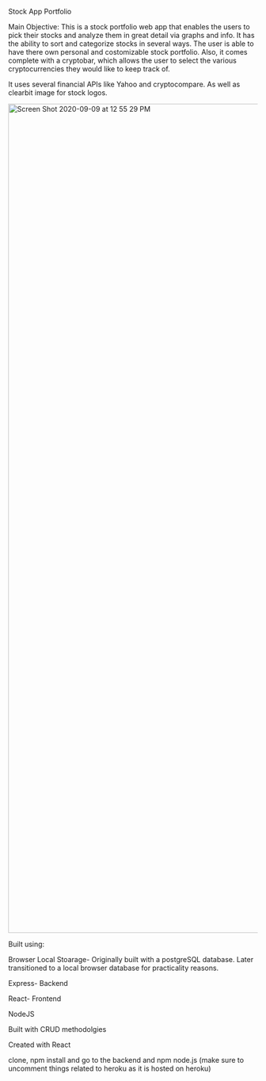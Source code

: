 Stock App Portfolio

Main Objective:
This is a stock portfolio web app that enables the users to pick their stocks and analyze them in great detail via graphs and info. It has the ability to sort and categorize stocks in several ways. The user is able to have there own personal and costomizable stock portfolio. Also, it comes complete with a cryptobar, which allows the user to select the various cryptocurrencies they would like to keep track of.

It uses several financial APIs like Yahoo and cryptocompare. As well as clearbit image for stock logos.


<img width="1674" alt="Screen Shot 2020-09-09 at 12 55 29 PM" src="https://user-images.githubusercontent.com/44282168/92647013-16d37c00-f29c-11ea-9797-fbb98862e3d1.png">

Built using:

Browser Local Stoarage- Originally built with a postgreSQL database. Later transitioned to a local browser database for practicality reasons.

Express- Backend

React- Frontend

NodeJS

Built with CRUD methodolgies


Created with React
 
clone, npm install and go to the backend and npm node.js (make sure to uncomment things related to heroku as it is hosted on heroku)

